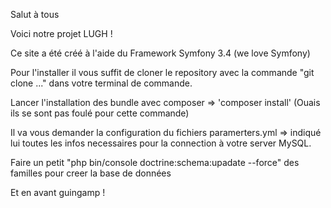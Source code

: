 Salut à tous 

Voici notre projet LUGH ! 

Ce site a été créé à l'aide du Framework Symfony 3.4 (we love Symfony)

Pour l'installer il vous suffit de cloner le repository avec la commande "git clone ..." dans votre terminal de commande.

Lancer l'installation des bundle avec composer => 'composer install' (Ouais ils se sont pas foulé pour cette commande)

Il va vous demander la configuration du fichiers paramerters.yml => indiqué lui toutes les infos necessaires pour la connection à votre server MySQL.

Faire un petit "php bin/console doctrine:schema:upadate --force" des familles pour creer la base de données

Et en avant guingamp !
